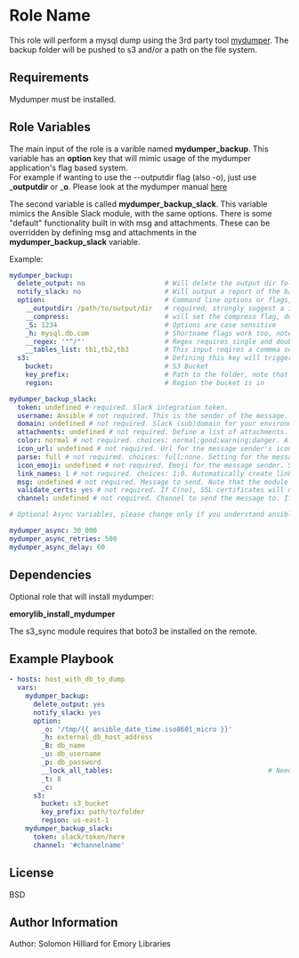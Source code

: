 Role Name
=========

This role will perform a mysql dump using the 3rd party tool [mydumper](https://github.com/maxbube/mydumper/). The backup folder will be pushed to s3 and/or a path on the file system.

Requirements
------------

Mydumper must be installed.

Role Variables
--------------

The main input of the role is a varible named __mydumper_backup__. This variable has an __option__ key that will mimic usage of the mydumper application's flag based system.  
For example if wanting to use the --outputdir flag (also -o), just use ___outputdir__ or ___o__.
Please look at the mydumper manual [here](https://github.com/maxbube/mydumper/blob/master/docs/mydumper_usage.rst)

The second variable is called __mydumper_backup_slack__. This variable mimics the Ansible Slack module, with the same options. There is some "default" functionality built in with msg and attachments. These can be overridden by defining msg and attachments in the __mydumper_backup_slack__ variable.

Example:

```yaml
mydumper_backup:
  delete_output: no                    # Will delete the output dir folder at the end of the script when true, default is false
  notify_slack: no                     # Will output a report of the backup to slack. Requires mydumper_backup_slack to be set
  option:                              # Command line options or flags, underscores are converted into dashes
    __outputdir: /path/to/output/dir   # required, strongly suggest a iso8601 timestamp if S3 storage is desired
    __compress:                        # will set the compress flag, do not add a value.
    _S: 1234                           # Options are case sensitive
    _h: mysql.db.com                   # Shortname flags work too, note the single underscore.
    __regex: '"^/"'                    # Regex requires single and double quotes
    __tables_list: tb1,tb2,tb3         # This input reqires a commma seperated list
  s3:                                  # Defining this key will trigger upload to S3, either path or s3 must be specified
    bucket:                            # S3 Bucket
    key_prefix:                        # Path to the folder, note that the outputdir will be appended to this prefix automatically
    region:                            # Region the bucket is in

mydumper_backup_slack:
  token: undefined # required. Slack integration token.  
  username: Ansible # not required. This is the sender of the message.
  domain: undefined # not required. Slack (sub)domain for your environment without protocol. (i.e. C(example.slack.com)) In 1.8 and beyond, this is deprecated and may be ignored.  See token documentation for information.
  attachments: undefined # not required. Define a list of attachments. This list mirrors the Slack JSON API.,For more information, see also in the (U(https://api.slack.com/docs/attachments)).
  color: normal # not required. choices: normal;good;warning;danger. Allow text to use default colors - use the default of 'normal' to not send a custom color bar at the start of the message
  icon_url: undefined # not required. Url for the message sender's icon (default C(https://www.ansible.com/favicon.ico))
  parse: full # not required. choices: full;none. Setting for the message parser at Slack
  icon_emoji: undefined # not required. Emoji for the message sender. See Slack documentation for options. (if I(icon_emoji) is set, I(icon_url) will not be used)
  link_names: 1 # not required. choices: 1;0. Automatically create links for channels and usernames in I(msg).
  msg: undefined # not required. Message to send. Note that the module does not handle escaping characters. Plain-text angle brackets and ampersands should be converted to HTML entities (e.g. & to &amp;) before sending. See Slack's documentation (U(https://api.slack.com/docs/message-formatting)) for more.
  validate_certs: yes # not required. If C(no), SSL certificates will not be validated. This should only be used on personally controlled sites using self-signed certificates.
  channel: undefined # not required. Channel to send the message to. If absent, the message goes to the channel selected for the I(token).

# Optional Async Variables, please change only if you understand ansible async calls.

mydumper_async: 30_000       
mydumper_async_retries: 500
mydumper_async_delay: 60
```

Dependencies
------------

Optional role that will install mydumper:

__emorylib_install_mydumper__

The s3_sync module requires that boto3 be installed on the remote.

Example Playbook
----------------

```yaml
- hosts: host_with_db_to_dump
  vars:
    mydumper_backup:
      delete_output: yes
      notify_slack: yes
      option:
        _o: '/tmp/{{ ansible_date_time.iso8601_micro }}'
        _h: external_db_host_address
        _B: db_name
        _u: db_username
        _p: db_password
        __lock_all_tables:                                       # Needed option for dumping RDS instances
        _t: 8
        _c:
      s3:
        bucket: s3_bucket
        key_prefix: path/to/folder
        region: us-east-1
    mydumper_backup_slack:
      token: slack/token/here
      channel: '#channelname'
```

License
-------

BSD

Author Information
------------------

Author: Solomon Hilliard for Emory Libraries
